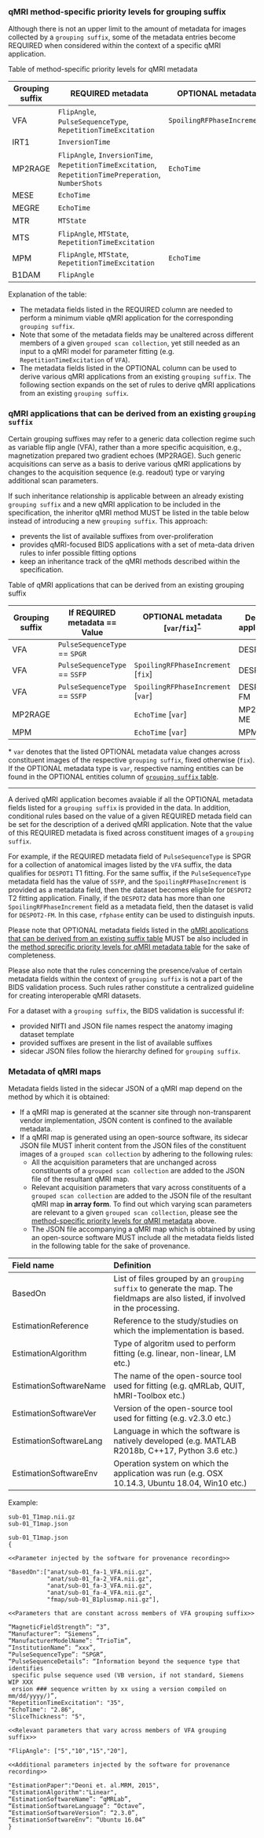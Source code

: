 ### qMRI method-specific priority levels for grouping suffix

Although there is not an upper limit to the amount of metadata
for images collected by a `grouping suffix`, some of the metadata entries become
REQUIRED when considered within the context of a specific qMRI
application.

<a name="prioritylevels">Table of method-specific priority levels for qMRI metadata</a>

| Grouping suffix | REQUIRED metadata                                                                                    | OPTIONAL metadata          |
|-----------------|------------------------------------------------------------------------------------------------------|----------------------------|
| VFA             | `FlipAngle`, `PulseSequenceType`, `RepetitionTimeExcitation`                                         | `SpoilingRFPhaseIncrement` |
| IRT1            | `InversionTime`                                                                                      |                           |
| MP2RAGE         | `FlipAngle`, `InversionTime`, `RepetitionTimeExcitation`, `RepetitionTimePreperation`, `NumberShots` | `EchoTime`                 |
| MESE            | `EchoTime`                                                                                           |                           |
| MEGRE           | `EchoTime`                                                                                           |                           |
| MTR             | `MTState`                                                                                            |                           |
| MTS             | `FlipAngle`, `MTState`, `RepetitionTimeExcitation`                                                   |                           |
| MPM             | `FlipAngle`, `MTState`, `RepetitionTimeExcitation`                                                   | `EchoTime`                 |
| B1DAM           | `FlipAngle`                                                                                          |                          |

Explanation of the table:

* The metadata fields listed in the REQUIRED column are needed to perform a
minimum viable qMRI application for the corresponding `grouping suffix`.
* Note that some of the metadata fields may be unaltered across different members
of a given `grouped scan collection`, yet still needed as an input to a qMRI
model for parameter fitting (e.g. `RepetitionTimeExcitation` of `VFA`). 
* The metadata fields listed in the OPTIONAL column can be used to derive
various qMRI applications from an existing `grouping suffix`. The following section expands on the set of rules to derive qMRI applications from an existing `grouping suffix`.

### qMRI applications that can be derived from an existing `grouping suffix`

Certain grouping suffixes may refer to a generic data collection regime such as
variable flip angle (VFA), rather than a more specific acquisition, e.g.,
magnetization prepared two gradient echoes (MP2RAGE). Such generic acquisitions
can serve as a basis to derive various qMRI applications by changes to
the acquisition sequence (e.g. readout) type or varying additional scan parameters.

If such inheritance relationship is applicable between an already existing
`grouping suffix` and a new qMRI application to be included in the specification,
the inheritor qMRI method MUST be listed in the table below instead of
introducing a new `grouping suffix`. This approach:

* prevents the list of available suffixes from over-proliferation
* provides qMRI-focused BIDS applications with a set of meta-data driven rules
to infer possible fitting options
* keep an inheritance track of the qMRI methods described within the
specification.

<a name="varianttable">Table of qMRI applications that can be derived from an existing grouping suffix</a>

| Grouping suffix | If REQUIRED metadata == Value | OPTIONAL metadata [`var`/`fix`]<sup>[*](#footnotederive)</sup>      | Derived application |
|-----------------|-------------------------------|----------------------------------|---------------------|
| VFA             | `PulseSequenceType` == `SPGR` |                                  | DESPOT1             |
| VFA             | `PulseSequenceType` == `SSFP` | `SpoilingRFPhaseIncrement` [`fix`] | DESPOT2             |
| VFA             | `PulseSequenceType` == `SSFP` | `SpoilingRFPhaseIncrement` [`var`] | DESPOT2-FM          |
| MP2RAGE         |                               | `EchoTime` [`var`]                 | MP2RAGE-ME          |
| MPM             |                               | `EchoTime` [`var`]                 | MPM-ME              |

<a name="footnotederive">*</a> `var` denotes that the listed OPTIONAL metadata value changes across
 constituent images of the respective `grouping suffix`, fixed otherwise (`fix`). 
 If the OPTIONAL metadata type is `var`, respective naming entities can be found in the 
 OPTIONAL entities column of [`grouping suffix` table](#grouping-suffix). 
*** 

A derived qMRI application becomes avaiable if all the OPTIONAL metadata fields
listed for a `grouping suffix` is provided in the data. In addition, conditional
rules based on the value of a given REQUIRED metada field can be set
for the description of a derived qMRI application. Note that the value of this
REQUIRED metadata is fixed across constituent images of a `grouping suffix`. 

For example, if the REQUIRED metadata field of `PulseSequenceType` is SPGR
for a collection of anatomical images listed by the `VFA` suffix, the data
qualifies for `DESPOT1` T1 fitting. For the same suffix, if the `PulseSequenceType`
metadata field has the value of `SSFP`, and the `SpoilingRFPhaseIncrement` is 
provided as a metadata field, then the dataset becomes eligible for `DESPOT2`
T2 fitting application. Finally, if the `DESPOT2` data has more than one
`SpoilingRFPhaseIncrement` field as a metadata field, then the dataset is valid
for `DESPOT2-FM`. In this case, `rfphase` entity can be used to distinguish inputs. 

Please note that OPTIONAL metadata fields listed in the [qMRI applications that can be derived from an existing suffix table](#varianttable) MUST be also included in the [method sprecific priority levels for qMRI metadata table](#prioritylevels)  for the sake of completeness.

Please also note that the rules concerning the presence/value of certain metadata
fields within the context of `grouping suffix` is not a part of the BIDS
validation process. Such rules rather constitute a centralized guideline for
creating interoperable qMRI datasets.

For a dataset with a `grouping suffix`, the BIDS validation is successful if:

* provided NIfTI and JSON file names respect the anatomy imaging dataset template
* provided suffixes are present in the list of available suffixes
* sidecar JSON files follow the hierarchy defined for `grouping suffix`.

### Metadata of qMRI maps

Metadata fields listed in the sidecar JSON of a qMRI map depend on the method by
which it is obtained:
* If a qMRI map is generated at the scanner site through non-transparent vendor
implementation, JSON content is confined to the available metadata.
* If a qMRI map is generated using an open-source software, its sidecar JSON
file MUST inherit content from the JSON files of the constituent images of a
`grouped scan collection` by adhering to the following rules:
     * All the acquisition parameters that are unchanged across constituents of
     a `grouped scan collection` are added to the JSON file of the resultant
     qMRI map.
     * Relevant acquisition parameters that vary across constituents of a
     `grouped scan collection` are added to the JSON file of the resultant
     qMRI map **in array form**. To find out which varying scan parameters are
     relevant to a given `grouped scan collection`, please see the
    [method-specific priority levels for qMRI metadata](#prioritylevels) above.
     * The JSON file accompanying a qMRI map which is obtained by
     using an open-source software MUST include all the metadata fields listed
     in the following table for the sake of provenance.

| Field name                  | Definition                                                     |
| :-------------------------- | :------------------------------------------------------------- |
| BasedOn | List of files grouped by an `grouping suffix` to generate the map. The fieldmaps are also listed, if involved in the processing. |
| EstimationReference | Reference to the study/studies on which the implementation is based.|
| EstimationAlgorithm | Type of algoritm used to perform fitting (e.g. linear, non-linear, LM etc.)|
| EstimationSoftwareName | The name of the open-source tool used for fitting (e.g. qMRLab, QUIT, hMRI-Toolbox etc.)|
| EstimationSoftwareVer | Version of the open-source tool used for fitting (e.g. v2.3.0 etc.)|
| EstimationSoftwareLang | Language in which the software is natively developed (e.g. MATLAB R2018b, C++17, Python 3.6 etc.)|
| EstimationSoftwareEnv | Operation system on which the application was run (e.g. OSX 10.14.3, Ubuntu 18.04, Win10 etc.)|

Example:

```Text
sub-01_T1map.nii.gz
sub-01_T1map.json
```

```
sub-01_T1map.json
{

<<Parameter injected by the software for provenance recording>>

"BasedOn":["anat/sub-01_fa-1_VFA.nii.gz",
           "anat/sub-01_fa-2_VFA.nii.gz",
           "anat/sub-01_fa-3_VFA.nii.gz",
           "anat/sub-01_fa-4_VFA.nii.gz",
           "fmap/sub-01_B1plusmap.nii.gz"],

<<Parameters that are constant across members of VFA grouping suffix>>

“MagneticFieldStrength”: “3”,
“Manufacturer”: “Siemens”,
“ManufacturerModelName”: “TrioTim”,
“InstitutionName”: “xxx”,
“PulseSequenceType”: “SPGR”,
“PulseSequenceDetails”: “Information beyond the sequence type that identifies
 specific pulse sequence used (VB version, if not standard, Siemens WIP XXX
 ersion ### sequence written by xx using a version compiled on mm/dd/yyyy/)”,
"RepetitionTimeExcitation": "35",
"EchoTime": "2.86",
"SliceThickness": "5",

<<Relevant parameters that vary across members of VFA grouping suffix>>

"FlipAngle": ["5","10","15","20"],

<<Additional parameters injected by the software for provenance recording>>

"EstimationPaper":"Deoni et. al.MRM, 2015",
"EstimationAlgorithm":"Linear",
“EstimationSoftwareName”: “qMRLab”,
“EstimationSoftwareLanguage”: “Octave”,
“EstimationSoftwareVersion”: “2.3.0”,
“EstimationSoftwareEnv”: “Ubuntu 16.04”
}
```
